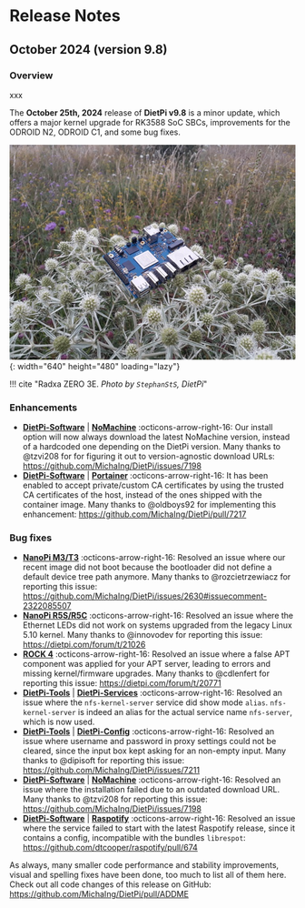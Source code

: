 # Release Notes

## October 2024 (version 9.8)

### Overview

xxx

The **October 25th, 2024** release of **DietPi v9.8** is a minor update, which offers a major kernel upgrade for RK3588 SoC SBCs, improvements for the ODROID N2, ODROID C1, and some bug fixes.

![Radxa ZERO 3E board](../assets/images/dietpi-release-v9_07.jpg){: width="640" height="480" loading="lazy"}

!!! cite "Radxa ZERO 3E. *Photo by `StephanStS`, DietPi*"

### Enhancements

- [**DietPi-Software**](../dietpi_tools/software_installation.md#dietpi-software) | [**NoMachine**](../software/remote_desktop.md#nomachine) :octicons-arrow-right-16: Our install option will now always download the latest NoMachine version, instead of a hardcoded one depending on the DietPi version. Many thanks to @tzvi208 for for figuring it out to version-agnostic download URLs: <https://github.com/MichaIng/DietPi/issues/7198>
- [**DietPi-Software**](../dietpi_tools/software_installation.md#dietpi-software) | [**Portainer**](../software/programming.md#portainer) :octicons-arrow-right-16: It has been enabled to accept private/custom CA certificates by using the trusted CA certificates of the host, instead of the ones shipped with the container image. Many thanks to @oldboys92 for implementing this enhancement: <https://github.com/MichaIng/DietPi/pull/7217>

### Bug fixes

- [**NanoPi M3/T3**](../hardware.md#nanopi-series-friendlyelec) :octicons-arrow-right-16: Resolved an issue where our recent image did not boot because the bootloader did not define a default device tree path anymore. Many thanks to @rozcietrzewiacz for reporting this issue: <https://github.com/MichaIng/DietPi/issues/2630#issuecomment-2322085507>
- [**NanoPi R5S/R5C**](../hardware.md#nanopi-series-friendlyelec) :octicons-arrow-right-16: Resolved an issue where the Ethernet LEDs did not work on systems upgraded from the legacy Linux 5.10 kernel. Many thanks to @innovodev for reporting this issue: <https://dietpi.com/forum/t/21026>
- [**ROCK 4**](../hardware.md#radxa) :octicons-arrow-right-16: Resolved an issue where a false APT component was applied for your APT server, leading to errors and missing kernel/firmware upgrades. Many thanks to @cdlenfert for reporting this issue: <https://dietpi.com/forum/t/20771>
- [**DietPi-Tools**](../dietpi_tools.md) | [**DietPi-Services**](../dietpi_tools/system_configuration.md#dietpi-services) :octicons-arrow-right-16: Resolved an issue where the `nfs-kernel-server` service did show mode `alias`. `nfs-kernel-server` is indeed an alias for the actual service name `nfs-server`, which is now used.
- [**DietPi-Tools**](../dietpi_tools.md) | [**DietPi-Config**](../dietpi_tools/system_configuration.md#dietpi-config) :octicons-arrow-right-16: Resolved an issue where username and password in proxy settings could not be cleared, since the input box kept asking for an non-empty input. Many thanks to @dipisoft for reporting this issue: <https://github.com/MichaIng/DietPi/issues/7211>
- [**DietPi-Software**](../dietpi_tools/software_installation.md#dietpi-software) | [**NoMachine**](../software/remote_desktop.md#nomachine) :octicons-arrow-right-16: Resolved an issue where the installation failed due to an outdated download URL. Many thanks to @tzvi208 for reporting this issue: <https://github.com/MichaIng/DietPi/issues/7198>
- [**DietPi-Software**](../dietpi_tools/software_installation.md#dietpi-software) | [**Raspotify**](../software/media.md#raspotify) :octicons-arrow-right-16: Resolved an issue where the service failed to start with the latest Raspotify release, since it contains a config, incompatible with the bundles `librespot`: <https://github.com/dtcooper/raspotify/pull/674>

As always, many smaller code performance and stability improvements, visual and spelling fixes have been done, too much to list all of them here. Check out all code changes of this release on GitHub: <https://github.com/MichaIng/DietPi/pull/ADDME>

